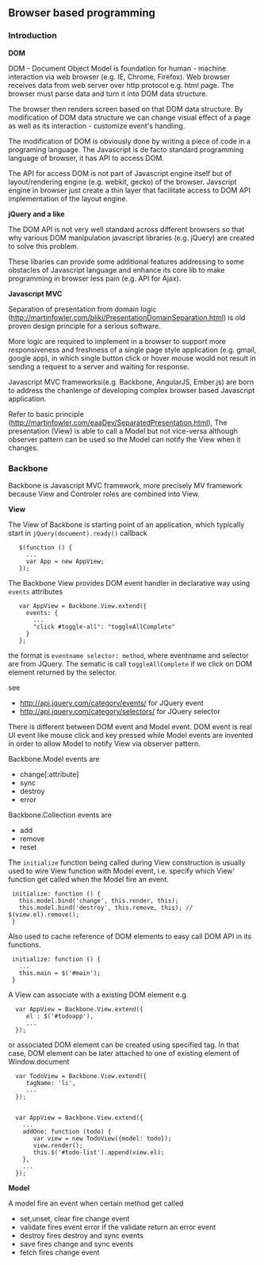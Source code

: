 ## Browser based programming

### Introduction

**DOM**

DOM - Document Object Model is foundation for human - machine interaction via web browser 
(e.g. IE, Chrome, Firefox).  Web browser receives data from web server over http protocol e.g. html page. 
The browser must parse data and turn it into DOM data structure. 

The browser then renders screen based on that DOM data structure. By modification of DOM data 
structure we can change visual effect of a page as well as its interaction - customize event's handling. 

The modification of DOM is obviously done by writing a piece of code in a programing language.
The Javascript is de facto standard programming language of browser, it has API to access DOM. 

The API for access DOM is not part of Javascript engine itself but of layout/rendering engine 
(e.g. webkit, gecko) of the browser. Javscript engine in browser just create a thin layer that
facilitate access to DOM API implementation of the layout engine. 

**jQuery and a like**

The DOM API is not very well standard across different browsers so that why various DOM manipulation
javascript libraries (e.g. jQuery) are created to solve this problem. 

These libaries can provide some additional features addressing to some obstacles of Javascript language and 
enhance its core lib to make programming in browser less pain (e.g. API for Ajax).

**Javascript MVC**

Separation of presentation from domain logic (http://martinfowler.com/bliki/PresentationDomainSeparation.html)
is old proven design principle for a serious software. 

More logic are required to implement in a browser to support more responsiveness and freshness of a single 
page style application (e.g. gmail, google app), in which single button click or hover mouse  would not result 
in sending a request to a server and waiting for response.

Javascript MVC frameworksi(e.g. Backbone, AngularJS, Ember.js) are born to address the chanlenge of developing 
complex browser based Javascript application.

Refer to basic principle (http://martinfowler.com/eaaDev/SeparatedPresentation.html), The presentation (View) 
is able to call a Model but not vice-versa although observer pattern can be used so the Model can notify the View 
when it changes. 

### Backbone

Backbone is Javascript MVC framework, more precisely MV framework because View and Controler roles are combined 
into View.

**View**

The View of Backbone is starting point of an application, which typically start in `jQuery(document).ready()`
callback

       $(function () {
         ...
         var App = new AppView;
       });


The Backbone View provides DOM event handler in declarative way using `events` attributes 

       var AppView = Backbone.View.extend({
         events: {
           ...
           "click #toggle-all": "toggleAllComplete"
         }
       }; 

the format is `eventname selector: method`, where eventname and selector are from JQuery. The sematic
is call `toggleAllComplete` if we click on DOM element returned by the selector. 

see

* http://api.jquery.com/category/events/ for JQuery event
* http://api.jquery.com/category/selectors/ for JQuery selector

There is different between DOM event and Model event. DOM event is real UI event like mouse click and key pressed 
while Model events are invented in order to allow Model to notify View via observer pattern. 

Backbone.Model events are 

* change[:attribute]
* sync
* destroy
* error

Backbone.Collection events are 

* add
* remove
* reset

The `initialize` function being called during View construction is usually used to wire View function with 
Model event, i.e.  specify which View' function get called when the Model fire an event.

     initialize: function () {
       this.model.bind('change', this.render, this);
       this.model.bind('destroy', this.remove, this); // $(view.el).remove();
     }

Also used to cache reference of DOM elements to easy call DOM API in its functions.

     initialize: function () {
       ...
       this.main = $('#main');
     }

A View can associate with a existing DOM element e.g.

      var AppView = Backbone.View.extend({
         el : $('#todoapp'),
         ...
      });

or associated DOM element can be created using specified tag. In that case, DOM element can be later attached 
to one of existing element of Window.document

      var TodoView = Backbone.View.extend({
         tagName: 'li',
         ...
      });


      var AppView = Backbone.View.extend({
        ...
        addOne: function (todo) {
           var view = new TodoView({model: todo});
           view.render();
           this.$('#todo-list').append(view.el);
        }, 
        ...
      });

**Model**

A model fire an event when certain method get called 

* set,unset, clear fire change event
* validate fires event error if the validate return an error event
* destroy fires destroy and sync events
* save fires change and sync events
* fetch fires change event


